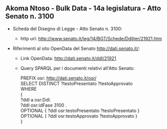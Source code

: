 ## Akoma Ntoso - Bulk Data - 14a legislatura - Atto Senato n. 3100 ##

* Scheda del Disegno di Legge - Atto Senato n. 3100:
	* http url: http://www.senato.it/leg/14/BGT/Schede/Ddliter/21921.htm

* Riferimenti al sito OpenData del Senato http://dati.senato.it/:
	* Link OpenData: http://dati.senato.it/ddl/21921
	* Query SPARQL per i documenti relativi all'Atto Senato:

        PREFIX osr: <http://dati.senato.it/osr/>  
		SELECT DISTINCT ?testoPresentato ?testoApprovato  
		WHERE  
		{  
		    ?ddl a osr:Ddl.  
		    ?ddl osr:idFase 3100 .  
		    OPTIONAL { ?ddl osr:testoPresentato ?testoPresentato }  
		    OPTIONAL { ?ddl osr:testoApprovato ?testoApprovato }  
		}
		